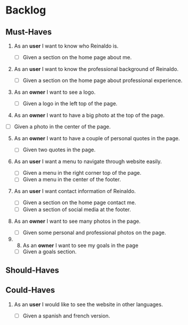 # Backlog

## Must-Haves

1. As an **user** I want to know who Reinaldo is.

   - [ ] Given a section on the home page about me.

2. As an **user** I want to know the professional background of Reinaldo.

   - [ ] Given a section on the home page about professional experience.

3. As an **owner** I want to see a logo.

   - [ ] Given a logo in the left top of the page.

4. As an **owner** I want to have a big photo at the top of the page.

  - [ ] Given a photo in the center of the page.

5. As an **owner** I want to have a couple of personal quotes in the page.

   - [ ] Given two quotes in the page.

6. As an **user** I want a menu to navigate through website easily.

   - [ ] Given a menu in the right corner top of the page.
   - [ ] Given a menu in the center of the footer.

7. As an **user** I want contact information of Reinaldo.

   - [ ] Given a section on the home page contact me.
   - [ ] Given a section of social media at the footer.

8. As an **owner** I want to see many photos in the page.
   - [ ] Given some personal and professional photos on the page.

9. 8. As an **owner** I want to see my goals in the page
   - [ ] Given a goals section.

## Should-Haves



## Could-Haves

1. As an **user** I would like to see the website in other languages.
   - [ ] Given a spanish and french version.


